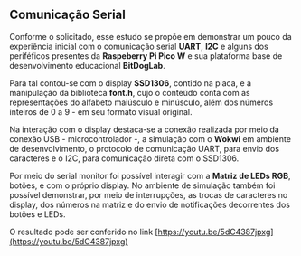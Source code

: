 ## Comunicação Serial

Conforme o solicitado, esse estudo se propõe em demonstrar um pouco da experiência inicial com o comunicação serial **UART**, **I2C** e alguns dos periféficos presentes da **Raspeberry Pi Pico W** e sua plataforma base de desenvolvimento educacional **BitDogLab**. 

Para tal contou-se com o display **SSD1306**, contido na placa, e a manipulação da biblioteca **font.h**, cujo o conteúdo conta com as representações do alfabeto maiúsculo e minúsculo, além dos números inteiros de 0 a 9 - em seu formato visual original.

Na interação com o display destaca-se a conexão realizada por meio da conexão USB - microcontrolador -, a simulação com o **Wokwi** em ambiente de desenvolvimento, o protocolo de comunicação UART, para envio dos caracteres e o I2C, para comunicação direta com o SSD1306.

Por meio do serial monitor foi possível interagir com a **Matriz de LEDs RGB**, botões, e com o próprio display. No ambiente de simulação também foi possível demonstrar, por meio de interrupções, as trocas de caracteres no display, dos números na matriz e do envio de notificações decorrentes dos botões e LEDs.

O resultado pode ser conferido no link [https://youtu.be/5dC4387jpxg](https://youtu.be/5dC4387jpxg)